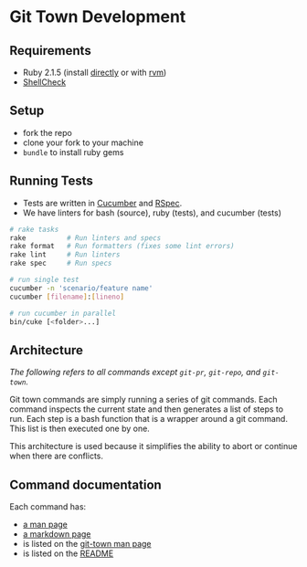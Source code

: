 # Git Town Development

## Requirements

* Ruby 2.1.5
  (install [directly](https://www.ruby-lang.org/en/documentation/installation/)
   or with [rvm](https://rvm.io/))
* [ShellCheck](https://github.com/koalaman/shellcheck)


## Setup

* fork the repo
* clone your fork to your machine
* `bundle` to install ruby gems


## Running Tests

* Tests are written in [Cucumber](http://cukes.info/) and [RSpec](http://rspec.info/).
* We have linters for bash (source), ruby (tests), and cucumber (tests)

```bash
# rake tasks
rake          # Run linters and specs
rake format   # Run formatters (fixes some lint errors)
rake lint     # Run linters
rake spec     # Run specs

# run single test
cucumber -n 'scenario/feature name'
cucumber [filename]:[lineno]

# run cucumber in parallel
bin/cuke [<folder>...]
```

## Architecture

*The following refers to all commands except `git-pr`, `git-repo`, and `git-town`.*

Git town commands are simply running a series of git commands.
Each command inspects the current state and then generates a list of steps to run.
Each step is a bash function that is a wrapper around a git command.
This list is then executed one by one.

This architecture is used because it simplifies the ability to abort or continue when there are conflicts.

## Command documentation

Each command has:
* [a man page](../man/man1)
* [a markdown page](./commands)
* is listed on the [git-town man page](../man/man1/git-town.1)
* is listed on the [README](../README.md)

